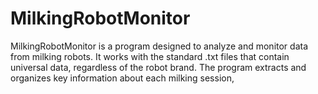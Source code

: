 # MilkingRobotMonitor
MilkingRobotMonitor is a program designed to analyze and monitor data from milking robots. It works with the standard .txt files that contain universal data, regardless of the robot brand.  The program extracts and organizes key information about each milking session, 
